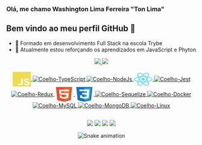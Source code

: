 ### Olá, me chamo Washington Lima Ferreira "Ton Lima"
## Bem vindo ao meu perfil GitHub 👋

- 📜 Formado em desenvolvimento Full Stack na escola Trybe
- 🌱 Atualmente estou reforçando os aprendizados em JavaScript e Phyton

<div align="center">
  <a href="https://www.linkedin.com/in/washingtonlimaferreira/">
  <img height="180em" src="https://github-readme-stats.vercel.app/api?username=TonLima&show_icons=true&theme=dark&include_all_commits=true&count_private=true"/> 
  <img height="180em" src="https://github-readme-stats.vercel.app/api/top-langs/?username=TonLima&layout=compact&langs_count=7&theme=dark"/>
</div>
  
  <div style="display: inline_block" align="center"><br>
   <img align="center" alt="Coelho-Js" height="40" width="50" src="https://raw.githubusercontent.com/devicons/devicon/master/icons/javascript/javascript-plain.svg">
  <img align="center" alt="Coelho-TypeScript" height="40" width="50" src="https://cdn.jsdelivr.net/gh/devicons/devicon/icons/typescript/typescript-original.svg">
    <img align="center" alt="Coelho-NodeJs" height="40" width="50" src="https://cdn.jsdelivr.net/gh/devicons/devicon/icons/nodejs/nodejs-plain.svg">
  <img align="center" alt="Coelho-React" height="40" width="50" src="https://raw.githubusercontent.com/devicons/devicon/master/icons/react/react-original.svg">
  <img align="center" alt="Coelho-Jest" height="40" width="50" src="https://cdn.jsdelivr.net/gh/devicons/devicon/icons/jest/jest-plain.svg">
  <img align="center" alt="Coelho-Redux" height="40" width="50" src="https://cdn.jsdelivr.net/gh/devicons/devicon/icons/redux/redux-original.svg">
  <img align="center" alt="Coelho-HTML" height="40" width="50" src="https://raw.githubusercontent.com/devicons/devicon/master/icons/html5/html5-original.svg">
  <img align="center" alt="Coelho-CSS" height="40" width="50" src="https://raw.githubusercontent.com/devicons/devicon/master/icons/css3/css3-original.svg">
    <img align="center" alt="Coelho-Sequelize" height="40" width="50" src="https://cdn.jsdelivr.net/gh/devicons/devicon/icons/sequelize/sequelize-original.svg">
  <img align="center" alt="Coelho-Docker" height="40" width="50" src="https://cdn.jsdelivr.net/gh/devicons/devicon/icons/docker/docker-plain-wordmark.svg">
  <img align="center" alt="Coelho-MySQL" height="40" width="50" src="https://cdn.jsdelivr.net/gh/devicons/devicon/icons/mysql/mysql-original.svg">
  <img align="center" alt="Coelho-MongoDB" height="40" width="50" src="https://cdn.jsdelivr.net/gh/devicons/devicon/icons/mongodb/mongodb-plain-wordmark.svg">
    <img align="center" alt="Coelho-Linux" height="40" width="50" src="https://cdn.jsdelivr.net/gh/devicons/devicon/icons/linux/linux-original.svg"> 
    
  ##
<div> 
  <a href="https://www.instagram.com/tonlimabatera/" target="_blank"><img src="https://img.shields.io/badge/-Instagram-%23E4405F?style=for-the-badge&logo=instagram&logoColor=white" target="_blank"></a> 
  <a href = "mailto:tondrums@hotmail.com"><img src="https://img.shields.io/badge/Microsoft_Outlook-0078D4?style=for-the-badge&logo=microsoft-outlook&logoColor=white" target="_blank"></a>
  <a href = "mailto:andremota.washington@gmail.com"><img src="https://img.shields.io/badge/Gmail-D14836?style=for-the-badge&logo=gmail&logoColor=white" target="_blank"></a>
  <a href="https://www.linkedin.com/in/washingtonlimaferreira/" target="_blank"><img src="https://img.shields.io/badge/-LinkedIn-%230077B5?style=for-the-badge&logo=linkedin&logoColor=white" target="_blank"></a> 

  ![Snake animation](https://github.com/tonLima/tonLima/blob/output/github-contribution-grid-snake.svg)
 
</div>
  
